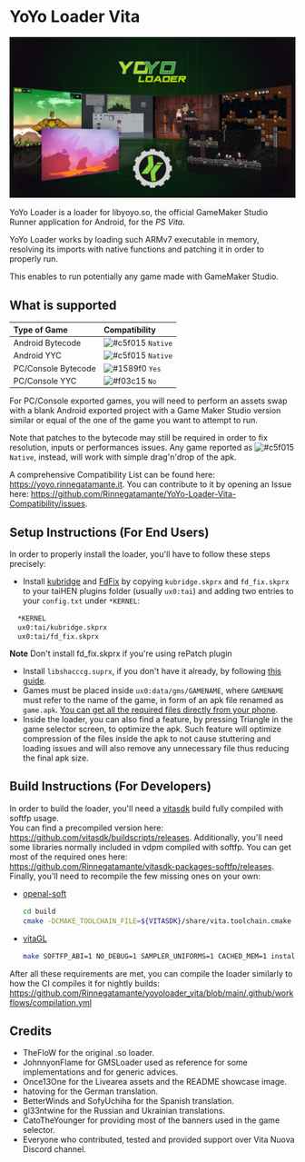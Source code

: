 # YoYo Loader Vita

<p align="center"><img src="./screenshots/game.png"></p>

YoYo Loader is a loader for libyoyo.so, the official GameMaker Studio Runner application for Android, for the *PS Vita*.

YoYo Loader works by loading such ARMv7 executable in memory, resolving its imports with native functions and patching it in order to properly run.

This enables to run potentially any game made with GameMaker Studio.

## What is supported

| Type of Game         | Compatibility                                                            |
| :------------------- |:------------------------------------------------------------------------ |
| Android Bytecode     | ![#c5f015](https://via.placeholder.com/15/c5f015/000000?text=+) `Native` |
| Android YYC          | ![#c5f015](https://via.placeholder.com/15/c5f015/000000?text=+) `Native` |
| PC/Console Bytecode  | ![#1589f0](https://via.placeholder.com/15/1589f0/000000?text=+) `Yes`    |
| PC/Console YYC       | ![#f03c15](https://via.placeholder.com/15/f03c15/000000?text=+) `No`     |

For PC/Console exported games, you will need to perform an assets swap with a blank Android exported project with a Game Maker Studio version similar or equal of the one of the game you want to attempt to run.

Note that patches to the bytecode may still be required in order to fix resolution, inputs or performances issues. Any game reported as ![#c5f015](https://via.placeholder.com/15/c5f015/000000?text=+) `Native`, instead, will work with simple drag'n'drop of the apk.

A comprehensive Compatibility List can be found here: https://yoyo.rinnegatamante.it. You can contribute to it by opening an Issue here: https://github.com/Rinnegatamante/YoYo-Loader-Vita-Compatibility/issues.

## Setup Instructions (For End Users)

In order to properly install the loader, you'll have to follow these steps precisely:

- Install [kubridge](https://github.com/TheOfficialFloW/kubridge/releases/) and [FdFix](https://github.com/TheOfficialFloW/FdFix/releases/) by copying `kubridge.skprx` and `fd_fix.skprx` to your taiHEN plugins folder (usually `ux0:tai`) and adding two entries to your `config.txt` under `*KERNEL`:
  
```
  *KERNEL
  ux0:tai/kubridge.skprx
  ux0:tai/fd_fix.skprx
```

**Note** Don't install fd_fix.skprx if you're using rePatch plugin

- Install `libshacccg.suprx`, if you don't have it already, by following [this guide](https://samilops2.gitbook.io/vita-troubleshooting-guide/shader-compiler/extract-libshacccg.suprx).
- Games must be placed inside `ux0:data/gms/GAMENAME`, where `GAMENAME` must refer to the name of the game, in form of an apk file renamed as `game.apk`. [You can get all the required files directly from your phone](https://stackoverflow.com/questions/11012976/how-do-i-get-the-apk-of-an-installed-app-without-root-access).
- Inside the loader, you can also find a feature, by pressing Triangle in the game selector screen, to optimize the apk. Such feature will optimize compression of the files inside the apk to not cause stuttering and loading issues and will also remove any unnecessary file thus reducing the final apk size.

## Build Instructions (For Developers)

In order to build the loader, you'll need a [vitasdk](https://github.com/vitasdk) build fully compiled with softfp usage.  
You can find a precompiled version here: https://github.com/vitasdk/buildscripts/releases.
Additionally, you'll need some libraries normally included in vdpm compiled with softfp. You can get most of the required ones here: https://github.com/Rinnegatamante/vitasdk-packages-softfp/releases.
Finally, you'll need to recompile the few missing ones on your own:

- [openal-soft](https://github.com/isage/openal-soft/tree/vita-1.19.1)

    ```bash
    cd build
    cmake -DCMAKE_TOOLCHAIN_FILE=${VITASDK}/share/vita.toolchain.cmake -DCMAKE_BUILD_TYPE=Release -DCMAKE_C_FLAGS=-mfloat-abi=softfp .. && make install
    ```

- [vitaGL](https://github.com/Rinnegatamante/vitaGL)

    ````bash
    make SOFTFP_ABI=1 NO_DEBUG=1 SAMPLER_UNIFORMS=1 CACHED_MEM=1 install
    ````

After all these requirements are met, you can compile the loader similarly to how the CI compiles it for nightly builds: https://github.com/Rinnegatamante/yoyoloader_vita/blob/main/.github/workflows/compilation.yml

## Credits

- TheFloW for the original .so loader.
- JohnnyonFlame for GMSLoader used as reference for some implementations and for generic advices.
- Once13One for the Livearea assets and the README showcase image.
- hatoving for the German translation.
- BetterWinds and SofyUchiha for the Spanish translation.
- gl33ntwine for the Russian and Ukrainian translations.
- CatoTheYounger for providing most of the banners used in the game selector.
- Everyone who contributed, tested and provided support over Vita Nuova Discord channel.
